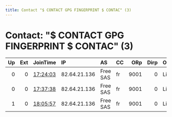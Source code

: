 ```yaml
---
title: Contact "$ CONTACT GPG FINGERPRINT $ CONTAC" (3)
---
```


# Contact: "$ CONTACT GPG FINGERPRINT $ CONTAC" (3)

|   Up |   Ext | JoinTime                                                                                            | IP           | AS       | CC   |   ORp |   Dirp | OS    | Version   | Nickname         |   eFamMembers |
|-----:|------:|:----------------------------------------------------------------------------------------------------|:-------------|:---------|:-----|------:|-------:|:------|:----------|:-----------------|--------------:|
|    0 |     0 | [17:24:03](https://metrics.torproject.org/rs.html#details/B291A3028D1F85D0DF28EFACF17F4A88A349CCAE) | 82.64.21.136 | Free SAS | fr   |  9001 |      0 | Linux | 0.2.9.14  | QuantumResonator |             1 |
|    0 |     0 | [17:37:38](https://metrics.torproject.org/rs.html#details/D173E2ED4B62AB3FCD88C62EA74542E302AA9944) | 82.64.21.136 | Free SAS | fr   |  9001 |      0 | Linux | 0.2.9.14  | QuantumResonator |             1 |
|    1 |     0 | [18:05:57](https://metrics.torproject.org/rs.html#details/402840C6EA8FEB4B2910EA17ACC622FB0F4EB69A) | 82.64.21.136 | Free SAS | fr   |  9001 |      0 | Linux | 0.2.9.14  | QuantumResonator |             1 |
